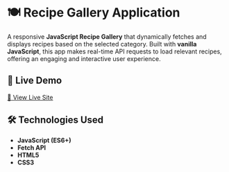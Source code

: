 # 🍽️ Recipe Gallery Application

A responsive **JavaScript Recipe Gallery** that dynamically fetches and displays recipes based on the selected category. Built with **vanilla JavaScript**, this app makes real-time API requests to load relevant recipes, offering an engaging and interactive user experience.

## 🚀 Live Demo

[🔗 View Live Site](https://your-username.github.io/recipe-gallery/)

## 🛠️ Technologies Used

- **JavaScript (ES6+)**
- **Fetch API**
- **HTML5**
- **CSS3**
